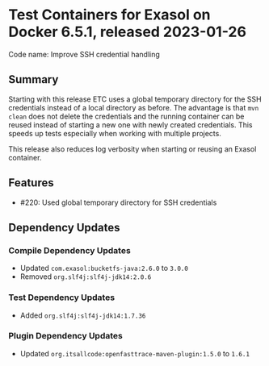 # Test Containers for Exasol on Docker 6.5.1, released 2023-01-26

Code name: Improve SSH credential handling

## Summary

Starting with this release ETC uses a global temporary directory for the SSH credentials instead of a local directory as before. The advantage is that `mvn clean` does not delete the credentials and the running container can be reused instead of starting a new one with newly created credentials. This speeds up tests especially when working with multiple projects.

This release also reduces log verbosity when starting or reusing an Exasol container.

## Features

* #220: Used global temporary directory for SSH credentials

## Dependency Updates

### Compile Dependency Updates

* Updated `com.exasol:bucketfs-java:2.6.0` to `3.0.0`
* Removed `org.slf4j:slf4j-jdk14:2.0.6`

### Test Dependency Updates

* Added `org.slf4j:slf4j-jdk14:1.7.36`

### Plugin Dependency Updates

* Updated `org.itsallcode:openfasttrace-maven-plugin:1.5.0` to `1.6.1`
